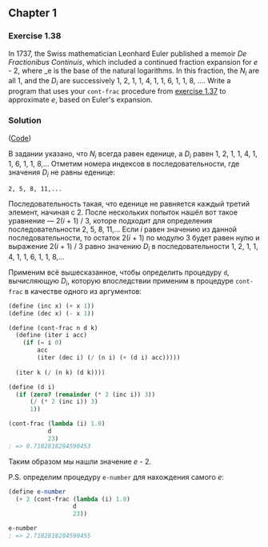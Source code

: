 ## Chapter 1

### Exercise 1.38

In 1737, the Swiss mathematician Leonhard Euler published a memoir _De Fractionibus Continuis_, which included a continued fraction expansion for _e_ - 2, where _e is the base of the natural logarithms. In this fraction, the _N<sub>i</sub>_ are all 1, and the _D<sub>i</sub>_ are successively 1, 2, 1, 1, 4, 1, 1, 6, 1, 1, 8, .... Write a program that uses your `cont-frac` procedure from [exercise 1.37](./Exercise%201.37.md) to approximate _e_, based on Euler's expansion.

### Solution

([Code](../../src/Chapter%201/Exercise%201.38.scm))

В задании указано, что _N<sub>i</sub>_ всегда равен еденице, а _D<sub>i</sub>_ равен 1, 2, 1, 1, 4, 1, 1, 6, 1, 1, 8,... Отметим номера индексов в последовательности, где значения _D<sub>i</sub>_ не равны еденице:

```
2, 5, 8, 11,...
```

Последовательность такая, что еденице не равняется каждый третий элемент, начиная с 2. После нескольких попыток нашёл вот такое уравнение — 2(_i_ + 1) / 3, которе подходит для определения последовательности 2, 5, 8, 11,... Если _i_ равен значению из данной последовательности, то остаток 2(_i_ + 1) по модулю 3 будет равен нулю и выражение 2(_i_ + 1) / 3 равно значению _D<sub>i</sub>_ в последовательности 1, 2, 1, 1, 4, 1, 1, 6, 1, 1, 8,...

Применим всё вышесказанное, чтобы определить процедуру `d`, вычисляющую _D<sub>i</sub>_, которую впоследствии применим в процедуре `cont-frac` в качестве одного из аргументов:

```scheme
(define (inc x) (+ x 1))
(define (dec x) (- x 1))

(define (cont-frac n d k)
  (define (iter i acc)
    (if (= i 0)
        acc
        (iter (dec i) (/ (n i) (+ (d i) acc)))))
  
  (iter k (/ (n k) (d k))))

(define (d i)
  (if (zero? (remainder (* 2 (inc i)) 3))
      (/ (* 2 (inc i)) 3)
      1))

(cont-frac (lambda (i) 1.0)
           d
           23)
; => 0.7182818284590453
```

Таким образом мы нашли значение _e_ - 2.

P.S. определим процедуру `e-number` для нахождения самого _e_:

```scheme
(define e-number
  (+ 2 (cont-frac (lambda (i) 1.0)
                  d
                  23))

e-number
; => 2.7182818284590455
```

